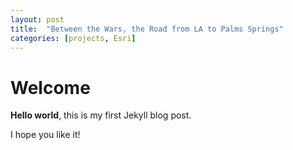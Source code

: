 ```yaml
---
layout: post
title:  "Between the Wars, the Road from LA to Palms Springs"
categories: [projects, Esri]
---
```


# Welcome

**Hello world**, this is my first Jekyll blog post.

I hope you like it!
